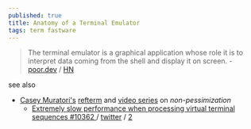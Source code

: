 ```yaml
---
published: true
title: Anatomy of a Terminal Emulator
tags: term fastware
---
```

> The terminal emulator is a graphical application whose role it is to interpret data coming from the shell and display it on screen. - [poor.dev](https://www.poor.dev/blog/terminal-anatomy/) / [HN](https://news.ycombinator.com/item?id=29080561)

see also
- [Casey Muratori's](https://caseymuratori.com/) [refterm](https://github.com/cmuratori/refterm) and [video series](https://news.ycombinator.com/item?id=29080561) on _non-pessimization_
	- [ Extremely slow performance when processing virtual terminal sequences #10362 ](https://github.com/microsoft/terminal/issues/10362) / [twitter](https://twitter.com/cmuratori/status/1522468481135902725) / [2](https://twitter.com/cmuratori/status/1405356794495442945)
